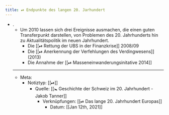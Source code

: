 ```yaml
---
title: ⏯ Endpunkte des langen 20. Jarhundert
---
```


- .
	- Um 2010 lassen sich drei Ereignisse ausmachen, die einen guten Transferpunkt darstellen, von Problemen des 20. Jahrhunderts hin zu Aktualitätspolitik im neuen Jahrhundert.
		- Die [[⏯ Rettung der UBS in der Finanzkrise]] 2008/09
		- Die [[⏯ Anerkennung der Verfehlungen des Verdingwesens]] (2013)
		- Die Annahme der [[⏯ Masseneinwanderungsinitative 2014]]
	- ---
	- Meta:
		- Notiztyp: [[⏯]]
			- Quelle: [[🚼 Geschichte der Schweiz im 20. Jahrhundert - Jakob Tanner]]
				- Verknüpfungen: [[⏯ Das lange 20. Jahrhundert Europas]]
					- Datum: [[Jan 12th, 2021]]